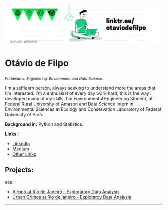 <p align="center">
  <img src="linkedin cover 2.png" >
</p>

# Otávio de Filpo
<sub>*Padawan in Engineering, Environment and Data Science.*</sub>

I'm a selflearn person, always seeking to understand more the areas that i'm interested. 
I'm a enthusiast of every day work hard, this is the way i developed many of my skills.
I'm Environmental Engineering Student, at Federal Rural University of Amazon and Data Science Intern in Environmental Sciences at Ecology and Conservation Laboratory of Federal University of Pará.

**Background in:** Python and Statistics.

**Links:**
* [LinkedIn](https://www.linkedin.com/in/otaviodefilpo)
* [Medium](https://www.otaviodefilpo.medium.com)
* [Other Links](https://www.linktr.ee/otaviodefilpo)


## Projects:
see:
* [Airbnb at Rio de Janeiro - Exploratory Data Analysis](https://github.com/otaviodefilpo/projects/blob/main/Analisando_os_Dados_do_Airbnb_para_o_Rio_de_Janeiro_Ot%C3%A1vio_de_Filpo.ipynb)
* [Urban Crimes at Rio de janeiro - Explotaroy Data Analysis](https://github.com/otaviodefilpo/projects/blob/main/Analisando_a_Viol%C3%AAncia_Urbana_no_Rio_de_Janeiro_Otavio_de_Filpo.ipynb)

---




